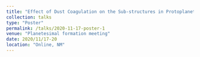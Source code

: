 ```yaml
---
title: "Effect of Dust Coagulation on the Sub-structures in Protoplanetary Disks"
collection: talks
type: "Poster"
permalink: /talks/2020-11-17-poster-1
venue: "Planetesimal formation meeting"
date: 2020/11/17-20
location: "Online, NM"
---
```

